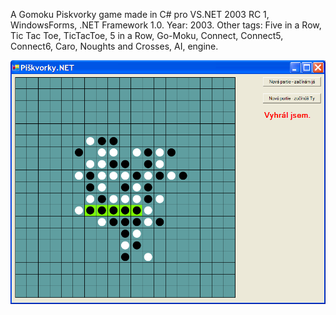 A Gomoku Piskvorky game made in C# pro VS.NET 2003 RC 1, WindowsForms, .NET Framework 1.0. Year: 2003. Other tags: Five in a Row, Tic Tac Toe, TicTacToe, 5 in a Row, Go-Moku, Connect, Connect5, Connect6, Caro, Noughts and Crosses, AI, engine.

![PiskvorkySVitezem](PiskvorkySVitezem.png "PiskvorkySVitezem")
